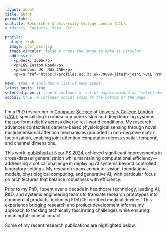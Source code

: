 ```yaml
---
layout: about
title: about
permalink: /
subtitle: Researcher @ University College London (UCL). 
# Address. Contacts. Moto. Etc.

profile:
  align: right
  image: prof_pic.jpg
  image_circular: false # crops the image to make it circular
  address: >
    <p>Desk: 3.05</p>
    <p>169 Euston Road</p>
    <p>London, UK, NW1 2AE</p>
    <p><a href='https://profiles.ucl.ac.uk/79098-jitesh-joshi'>UCL Profile Page</a></p>

news: true  # includes a list of news items
latest_posts: true
selected_papers: true # includes a list of papers marked as "selected={true}"
social: true  # includes social icons at the bottom of the page
---
```


I'm a PhD researcher in [Computer Science](https://www.ucl.ac.uk/computer-science/) at [University College London (UCL)](https://www.ucl.ac.uk/), specializing in robust computer vision and deep learning systems that perform reliably across diverse real-world conditions. My research advances contactless camera-based physiological sensing through novel multidimensional attention mechanisms grounded in non-negative matrix factorization, enabling joint attention computation across spatial, temporal, and channel dimensions.

This work, [published at NeurIPS 2024](https://proceedings.neurips.cc/paper_files/paper/2024/hash/af1c61e4dd59596f033d826419870602-Abstract-Conference.html), achieved significant improvements in cross-dataset generalization while maintaining computational efficiency—addressing a critical challenge in deploying AI systems beyond controlled laboratory settings. My research spans computer vision, foundational models, physiological computing, and generative AI, with particular focus on architectures that balance robustness with efficiency.

Prior to my PhD, I spent over a decade in healthcare technology, leading AI, R&D, and systems engineering teams to translate research prototypes into commercial products, including FDA/CE-certified medical devices. This experience bridging research and product development informs my approach to tackling technically fascinating challenges while ensuring meaningful societal impact.


<!-- As a Research Associate at UCL, I'm currently exploring photorealistic image synthesis using diffusion models while mentoring graduate students on advanced deep learning techniques. Through my open-source contributions—including widely-adopted datasets and frameworks—I'm committed to advancing the broader AI research community. My work combines rigorous theoretical investigation with pragmatic system design, informed by real-world deployment challenges across computer vision applications. -->

<!-- Jitesh is a deep-learning and computer vision specialist with over a decade of R&D experience in physiological computing, system design, and healthcare technology. He has a strong track record of contributions across industry and academia, particularly in developing innovative solutions that bridge technical research with real-world applications.

Currently, Jitesh is pursuing a PhD at [University College London (UCL)](https://www.ucl.ac.uk/) in the Department of [Computer Science](https://www.ucl.ac.uk/computer-science/) at the UCL Interaction Centre ([UCLIC](https://www.ucl.ac.uk/uclic)). His research, supervised by [Prof. Youngjun Cho](https://profiles.ucl.ac.uk/54637-youngjun-cho) and [Prof. Nadia Berthouze](https://profiles.ucl.ac.uk/3849-nadia-berthouze), is fully funded by scholarship for international students. He focuses on advancing contactless physiological signal extraction using RGB and thermal infrared imaging, aiming to improve the accuracy of these methods in complex, real-world scenarios.

In addition to his research, Jitesh serves as Research Associate, for which he is actively engaged in collaborative projects with interdisciplinary teams from multiple universities. He also served as Postgraduate Teaching Assistant in the UCL Computer Science Department supporting various course modules.

Beyond academia, Jitesh consults for [Tata Elxsi](https://www.tataelxsi.com/) in their [Healthcare and Life Sciences](https://www.tataelxsi.com/industries/healthcare-and-life-sciences) business unit. During his full-time tenure there, he played dual roles as a system architect and project manager, contributing to several patents and leading research-driven product development in healthcare technology. His roles included technical proposal preparation, strategic planning, and facilitating team upskilling efforts. -->

Some of my recent research publications are highlighted below.

<!-- He also serves as a Solution Architect (consultant) at [Tata Elxsi](https://www.tataelxsi.com/) in the Healthcare and Life Science Business Unit where he offers support for various research and engineering projects. -->

<!-- Academically, he completed undergrad degree with major in <i>Electronics and Communication Engineering</i> at [Nirma University](https://nirmauni.ac.in/), Ahmedabad in 2008 and further graduated with MSc in <i>Cognitive Systems and Interactive Media</i> at [Universitat Pompeu Fabra](https://www.upf.edu/), Barcelona in 2011. -->

<!-- Put your address / P.O. box / other info right below your picture. You can also disable any these elements by editing `profile` property of the YAML header of your `_pages/about.md`. Edit `_bibliography/papers.bib` and Jekyll will render your [publications page](/al-folio/publications/) automatically.-->
<!-- Link to your social media connections, too. This theme is set up to use [Font Awesome icons](http://fortawesome.github.io/Font-Awesome/) and [Academicons](https://jpswalsh.github.io/academicons/), like the ones below. Add your Facebook, Twitter, LinkedIn, Google Scholar, or just disable all of them. --> 